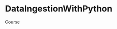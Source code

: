 # DataIngestionWithPython
[Course](https://www.linkedin.com/learning/data-ingestion-with-python?contextUrn=urn%3Ali%3AlyndaLearningPath%3A5b61ea25498e580437e51859&amp;u=26137906)
